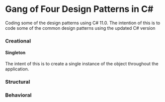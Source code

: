 # Gang of Four Design Patterns in C#
Coding some of the design patterns using C# 11.0. The intention of this is to code some of the common design patterns using the updated C# version

### Creational
#### Singleton 
The intent of this is to create a single instance of the object throughout the application.

### Structural

### Behavioral
